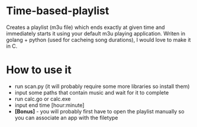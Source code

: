 # Time-based-playlist

Creates a playlist (m3u file) which ends exactly at given time and immediately starts it using your default m3u playing application. Writen in golang + python (used for cacheing song durations), I would love to make it in C.

# How to use it
- run scan.py (it will probably require some more libraries so install them)
- input some paths that contain music and wait for it to complete
- run calc.go or calc.exe
- input end time [hour:minute]
- **[Bonus]** - you will probably first have to open the playlist manually so you can associate an app with the filetype 

